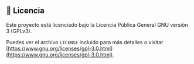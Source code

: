 ## 🪪 Licencia

Este proyecto está licenciado bajo la Licencia Pública General GNU versión 3 (GPLv3).

Puedes ver el archivo `LICENSE` incluido para más detalles o visitar [https://www.gnu.org/licenses/gpl-3.0.html](https://www.gnu.org/licenses/gpl-3.0.html).
